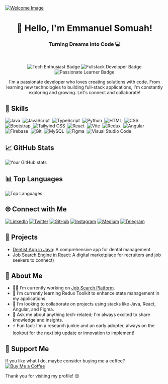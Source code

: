 <a href="https://www.youtube.com/watch?v=dQw4w9WgXcQ">
  <img src="https://user-images.githubusercontent.com/73097560/115834477-dbab4500-a447-11eb-908a-139a6edaec5c.gif" alt="Welcome Image" />
</a>

<h1 align="center">🌟 Hello, I'm Emmanuel Somuah!</h1>
<h3 align="center">Turning Dreams into Code 💻</h3>

<br>

<p align="center">
  <img src="https://img.shields.io/badge/Tech_Enthusiast-20232A?style=flat&logo=typescript&logoColor=007ACC" alt="Tech Enthusiast Badge" />
  <img src="https://img.shields.io/badge/Fullstack_Developer-20232A?style=flat&logo=react&logoColor=61DAFB" alt="Fullstack Developer Badge" />
  <img src="https://img.shields.io/badge/Passionate_Learner-20232A?style=flat&logo=python&logoColor=306998" alt="Passionate Learner Badge" />
</p>

<p align="center">
  I'm a passionate developer who loves creating solutions with code. From learning new technologies to building full-stack applications, I'm constantly exploring and growing. Let's connect and collaborate!
</p>

## 🚀 Skills
![Java](https://img.shields.io/badge/-Java-05122A?style=flat&logo=openjdk&logoColor=white)&nbsp;
![JavaScript](https://img.shields.io/badge/-JavaScript-05122A?style=flat&logo=javascript)&nbsp;
![TypeScript](https://img.shields.io/badge/-TypeScript-05122A?style=flat&logo=typescript&logoColor=007ACC)&nbsp;
![Python](https://img.shields.io/badge/-Python-05122A?style=flat&logo=python)&nbsp;
![HTML](https://img.shields.io/badge/-HTML-05122A?style=flat&logo=HTML5)&nbsp;
![CSS](https://img.shields.io/badge/-CSS-05122A?style=flat&logo=CSS3&logoColor=1572B6)&nbsp;
![Bootstrap](https://img.shields.io/badge/-Bootstrap-05122A?style=flat&logo=bootstrap&logoColor=563D7C)&nbsp;
![Tailwind CSS](https://img.shields.io/badge/-Tailwind%20CSS-05122A?style=flat&logo=tailwindcss&logoColor=38B2AC)&nbsp;
![React](https://img.shields.io/badge/-React-05122A?style=flat&logo=react)&nbsp;
![Vite](https://img.shields.io/badge/-Vite-05122A?style=flat&logo=vite)&nbsp;
![Redux](https://img.shields.io/badge/-Redux-05122A?style=flat&logo=redux)&nbsp;
![Angular](https://img.shields.io/badge/-Angular-05122A?style=flat&logo=angular&logoColor=DD0031)&nbsp;
![Firebase](https://img.shields.io/badge/-Firebase-05122A?style=flat&logo=firebase&logoColor=FFCA28)&nbsp;
![Git](https://img.shields.io/badge/-Git-05122A?style=flat&logo=git)&nbsp;
![MySQL](https://img.shields.io/badge/-MySQL-05122A?style=flat&logo=mysql)&nbsp;
![Figma](https://img.shields.io/badge/-Figma-05122A?style=flat&logo=figma)&nbsp;
![Visual Studio Code](https://img.shields.io/badge/-Visual%20Studio%20Code-05122A?style=flat&logo=visual-studio-code&logoColor=007ACC)&nbsp;



## 📈 GitHub Stats
![Your GitHub stats](https://github-readme-stats.vercel.app/api?username=theduo34&show_icons=true&hide=issues&count_private=true&title_color=0891b2&text_color=ffffff&icon_color=0891b2&bg_color=000000&hide_border=true)

## 📊 Top Languages
![Top Languages](https://github-readme-stats.vercel.app/api/top-langs/?username=theduo34&layout=compact&title_color=0891b2&text_color=ffffff&icon_color=0891b2&bg_color=000000&hide_border=true)

## 🌐 Connect with Me
[![LinkedIn](https://img.shields.io/badge/LinkedIn-blue?style=flat-square&logo=linkedin&logoColor=white)](https://www.linkedin.com/in/somuah-emmanuel-66111a1b9)
[![Twitter](https://img.shields.io/badge/Twitter-blue?style=flat-square&logo=twitter&logoColor=white)](https://www.x.com/theduo_34)
[![GitHub](https://img.shields.io/badge/GitHub-black?style=flat-square&logo=github&logoColor=white)](https://www.github.com/theduo34)
[![Instagram](https://img.shields.io/badge/Instagram-pink?style=flat-square&logo=instagram&logoColor=white)](http://www.instagram.com/theduo_34)
[![Medium](https://img.shields.io/badge/Medium-black?style=flat-square&logo=medium&logoColor=white)](https://medium.com/@tHEDUO34)
[![Telegram](https://img.shields.io/badge/Telegram-blue?style=flat-square&logo=telegram&logoColor=white)](https://t.me/tHEDUo_34)



## 🌟 Projects
- [Dentist App in Java](https://github.com/theduo34/we-dens): A comprehensive app for dental management.
- [Job Search Engine in React](https://github.com/theduo34/kofcity-job-center-ui): A digital marketplace for recruiters and job seekers to connect)

## 📜 About Me
- 👨‍💻 I’m currently working on [Job Search Platform](https://github.com/theduo34/kofcity-job-center-ui).
- 🌱 I’m currently learning Redux Toolkit to enhance state management in my applications.
- 👯 I’m looking to collaborate on projects using stacks like Java, React, Angular, and Figma.
- 💬 Ask me about anything tech-related; I'm always excited to share knowledge and insights.
- ⚡ Fun fact: I'm a research junkie and an early adopter, always on the lookout for the next big update or innovation to implement!


## 💖 Support Me
If you like what I do, maybe consider buying me a coffee?  
[![Buy Me a Coffee](https://img.shields.io/badge/-Buy%20me%20a%20coffee-yellow?style=flat-square&logo=buy-me-a-coffee&logoColor=black)](https://www.linkedin.com/in/somuah-emmanuel-66111a1b9)


Thank you for visiting my profile! 😊
